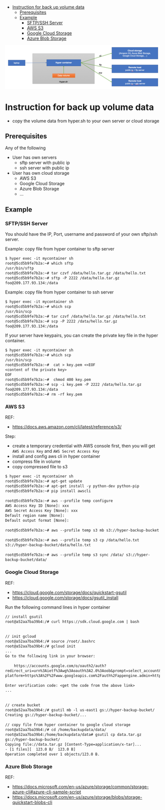 <!-- TOC depthFrom:1 depthTo:6 withLinks:1 updateOnSave:1 orderedList:0 -->

- [Instruction for back up volume data](#instruction-for-back-up-volume-data)
	- [Prerequisites](#prerequisites)
	- [Example](#example)
		- [SFTP/SSH Server](#sftpssh-server)
		- [AWS S3](#aws-s3)
		- [Google Cloud Storage](#google-cloud-storage)
		- [Azure Blob Storage](#azure-blob-storage)

<!-- /TOC -->

![](./as-client.jpg)

# Instruction for back up volume data

- copy the volume data from hyper.sh to your own server or cloud storage

## Prerequisites

Any of the following

- User has own servers
  - sftp server with public ip
  - ssh server with public ip
- User has own cloud storage
  - AWS S3
  - Google Cloud Storage
  - Azure Blob Storage
  - ...

## Example

### SFTP/SSH Server

You should have the IP, Port, username and password of your own sftp/ssh server.

Example: copy file from  hyper container to sftp server
```
$ hyper exec -it mycontainer sh
root@5cd5b9fe7b2a:~# which sftp
/usr/bin/sftp
root@5cd5b9fe7b2a:~# tar czvf /data/hello.tar.gz /data/hello.txt
root@5cd5b9fe7b2a:~# sftp -P 2222 /data/hello.tar.gz foo@209.177.93.134:/data
```

Example: copy file from  hyper container to ssh server
```
$ hyper exec -it mycontainer sh
root@5cd5b9fe7b2a:~# which scp
/usr/bin/scp
root@5cd5b9fe7b2a:~# tar czvf /data/hello.tar.gz /data/hello.txt
root@5cd5b9fe7b2a:~# scp -P 2222 /data/hello.tar.gz foo@209.177.93.134:/data
```

If your server have keypairs, you can create the private key file in the hyper container.
```
$ hyper exec -it mycontainer sh
root@5cd5b9fe7b2a:~# which scp
/usr/bin/scp
root@5cd5b9fe7b2a:~#  cat > key.pem <<EOF
<content of the private key>
EOF
root@5cd5b9fe7b2a:~#  chmod 400 key.pem
root@5cd5b9fe7b2a:~# scp -i key.pem -P 2222 /data/hello.tar.gz foo@209.177.93.134:/data
root@5cd5b9fe7b2a:~# rm -rf key.pem
```

### AWS S3

REF:
- https://docs.aws.amazon.com/cli/latest/reference/s3/

Step:
- create a temporary credential with AWS console first, then you will get `AWS Access Key`  and  `AWS Secret Access Key`
- install and config aws cli in hyper container
- compress file in volume
- copy compressed file to s3

```
$ hyper exec -it mycontainer sh
root@5cd5b9fe7b2a:~# apt-get update
root@5cd5b9fe7b2a:~# apt-get install -y python-dev python-pip
root@5cd5b9fe7b2a:~# pip install awscli

root@5cd5b9fe7b2a:~# aws --profile temp configure
AWS Access Key ID [None]: xxx
AWS Secret Access Key [None]: xxx
Default region name [None]:
Default output format [None]:

root@5cd5b9fe7b2a:~# aws --profile temp s3 mb s3://hyper-backup-bucket

root@5cd5b9fe7b2a:~# aws --profile temp s3 cp /data/hello.txt s3://hyper-backup-bucket/data/hello.txt

root@5cd5b9fe7b2a:~# aws --profile temp s3 sync /data/ s3://hyper-backup-bucket/data/
```


### Google Cloud Storage

REF:
- https://cloud.google.com/storage/docs/quickstart-gsutil
- https://cloud.google.com/storage/docs/gsutil_install

Run the following command lines in hyper container
```
// install gsutil
root@a52aa7ba39b4:/# curl https://sdk.cloud.google.com | bash


// init gcloud
root@a52aa7ba39b4:/# source /root/.bashrc
root@a52aa7ba39b4:/# gcloud init
...
Go to the following link in your browser:

    https://accounts.google.com/o/oauth2/auth?redirect_uri=urn%3Aietf%3Awg%3Aoauth%3A2.0%3Aoob&prompt=select_account&response_type=code&client_id=32555940559.apps.googleusercontent.com&scope=https%3A%2F%2Fwww.googleapis.com%2Fauth%2Fuserinfo.email+https%3A%2F%2Fwww.googleapis.com%2Fauth%2Fcloud-platform+https%3A%2F%2Fwww.googleapis.com%2Fauth%2Fappengine.admin+https%3A%2F%2Fwww.googleapis.com%2Fauth%2Fcompute+https%3A%2F%2Fwww.googleapis.com%2Fauth%2Faccounts.reauth&access_type=offline

Enter verification code: <get the code from the above link>
...


// create bucket
root@a52aa7ba39b4:/# gsutil mb -l us-east1 gs://hyper-backup-bucket/
Creating gs://hyper-backup-bucket/...

// copy file from hyper container to google cloud storage
root@a52aa7ba39b4:/# cd /home/backupdata/data/
root@a52aa7ba39b4:/home/backupdata/data# gsutil cp data.tar.gz gs://hyper-backup-bucket/
Copying file://data.tar.gz [Content-Type=application/x-tar]...
- [1 files][  123.0 B/  123.0 B]
Operation completed over 1 objects/123.0 B.
```


### Azure Blob Storage  

REF:
- https://docs.microsoft.com/en-us/azure/storage/common/storage-azure-cli#azure-cli-sample-script
- https://docs.microsoft.com/en-us/azure/storage/blobs/storage-quickstart-blobs-cli
